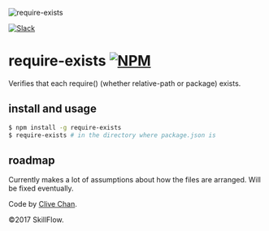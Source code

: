 ![require-exists](https://i.imgur.com/c7nM1s1.gif)

[![Slack](https://try.skillflow.io/badge.svg)](https://skillflow.io/try.html)

# require-exists [![NPM](https://img.shields.io/npm/v/require-exists.svg)](https://npmjs.com/package/require-exists)

Verifies that each require() (whether relative-path or package) exists.

## install and usage

```sh
$ npm install -g require-exists
$ require-exists # in the directory where package.json is
```

## roadmap

Currently makes a lot of assumptions about how the files are arranged.
Will be fixed eventually.

Code by [Clive Chan](https://github.com/cchan).



&copy;2017 SkillFlow.
